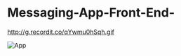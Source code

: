 # Messaging-App-Front-End-

http://g.recordit.co/qYwmu0hSqh.gif

![App](g.recordit.co/qYwmu0hSqh.gif)
